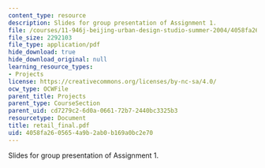 ```yaml
---
content_type: resource
description: Slides for group presentation of Assignment 1.
file: /courses/11-946j-beijing-urban-design-studio-summer-2004/4058fa2605654a9b2ab0b169a0bc2e70_retail_final.pdf
file_size: 2292103
file_type: application/pdf
hide_download: true
hide_download_original: null
learning_resource_types:
- Projects
license: https://creativecommons.org/licenses/by-nc-sa/4.0/
ocw_type: OCWFile
parent_title: Projects
parent_type: CourseSection
parent_uid: cd7279c2-6d0a-0661-72b7-2440bc3325b3
resourcetype: Document
title: retail_final.pdf
uid: 4058fa26-0565-4a9b-2ab0-b169a0bc2e70
---
```

Slides for group presentation of Assignment 1.